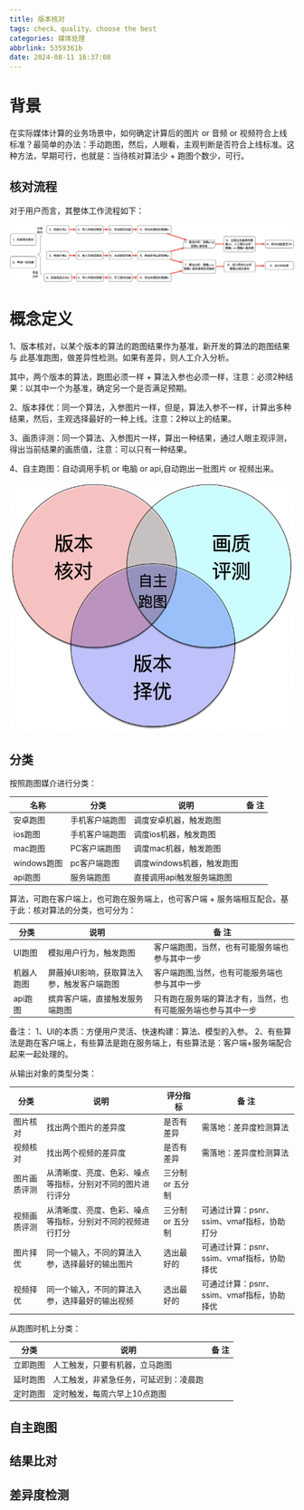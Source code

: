 ```yaml
---
title: 版本核对
tags: check、quality、choose the best
categories: 媒体处理
abbrlink: 5359361b
date: 2024-08-11 16:37:08
---
```


# 背景

在实际媒体计算的业务场景中，如何确定计算后的图片 or 音频 or
视频符合上线标准？最简单的办法：手动跑图，然后，人眼看，主观判断是否符合上线标准。这种方法，早期可行，也就是：当待核对算法少 +
跑图个数少，可行。

## 核对流程

对于用户而言，其整体工作流程如下：

![](/images/check_step_1.png)

# 概念定义

1、版本核对，以某个版本的算法的跑图结果作为基准，新开发的算法的跑图结果 与 此基准跑图，做差异性检测。如果有差异，则人工介入分析。

其中，两个版本的算法，跑图必须一样 + 算法入参也必须一样，注意：必须2种结果：以其中一个为基准，确定另一个是否满足预期。

2、版本择优：同一个算法，入参图片一样，但是，算法入参不一样，计算出多种结果，然后，主观选择最好的一种上线。注意：2种以上的结果。

3、画质评测：同一个算法、入参图片一样，算出一种结果，通过人眼主观评测，得出当前结果的画质值，注意：可以只有一种结果。

4、自主跑图：自动调用手机 or 电脑 or api,自动跑出一批图片 or 视频出来。

![](/images/check_about_1.png)

## 分类

按照跑图媒介进行分类：

 名称        | 分类      | 说明               | 备  注 |
-----------|---------|------------------|------|
 安卓跑图      | 手机客户端跑图 | 调度安卓机器，触发跑图      |      |
 ios跑图     | 手机客户端跑图 | 调度ios机器，触发跑图     |      |
 mac跑图     | PC客户端跑图 | 调度mac机器，触发跑图     |      |
 windows跑图 | pc客户端跑图 | 调度windows机器，触发跑图 |      |
 api跑图     | 服务端跑图   | 直接调用api触发服务端跑图   |      |

算法，可跑在客户端上，也可跑在服务端上，也可客户端 + 服务端相互配合。基于此：核对算法的分类，也可分为：

 分类    | 说明                     | 备 注                            |
-------|------------------------|--------------------------------|
 UI跑图  | 模拟用户行为，触发跑图            | 客户端跑图，当然，也有可能服务端也参与其中一步        | 
 机器人跑图 | 屏蔽掉UI影响，获取算法入参，触发客户端跑图 | 客户端跑图,当然，也有可能服务端也参与其中一步        | 
 api跑图 | 摈弃客户端，直接触发服务端跑图        | 只有跑在服务端的算法才有，当然，也有可能服务端也参与其中一步 |

备注：
1、UI的本质：方便用户灵活、快速构建：算法、模型的入参。
2、有些算法是跑在客户端上，有些算法是跑在服务端上，有些算法是：客户端+服务端配合起来一起处理的。

从输出对象的类型分类：

 分类     | 说明                            | 评分指标       | 备 注                         |
--------|-------------------------------|------------|-----------------------------|
 图片核对   | 找出两个图片的差异度                    | 是否有差异      | 需落地：差异度检测算法                 |
 视频核对   | 找出两个视频的差异度                    | 是否有差异      | 需落地：差异度检测算法                 |
 图片画质评测 | 从清晰度、亮度、色彩、噪点等指标，分别对不同的图片进行评分 | 三分制 or 五分制 |                             |
 视频画质评测 | 从清晰度、亮度、色彩、噪点等指标，分别对不同的视频进行打分 | 三分制 or 五分制 | 可通过计算：psnr、ssim、vmaf指标，协助打分 |
 图片择优   | 同一个输入，不同的算法入参，选择最好的输出图片       | 选出最好的      | 可通过计算：psnr、ssim、vmaf指标，协助择优 |
 视频择优   | 同一个输入，不同的算法入参，选择最好的输出视频       | 选出最好的      | 可通过计算：psnr、ssim、vmaf指标，协助择优 |

从跑图时机上分类：

 分类   | 说明                  | 备 注 |
------|---------------------|-----|
 立即跑图 | 人工触发，只要有机器，立马跑图     |     |
 延时跑图 | 人工触发，非紧急任务，可延迟到：凌晨跑 |     |
 定时跑图 | 定时触发，每周六早上10点跑图     |     |

## 自主跑图

## 结果比对

## 差异度检测





